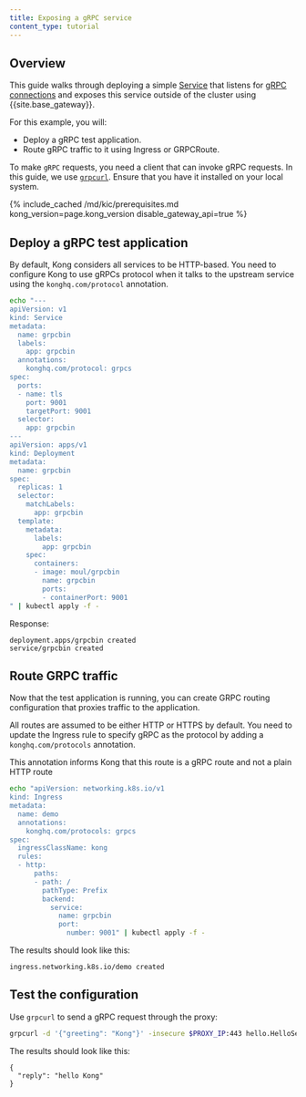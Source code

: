 ```yaml
---
title: Exposing a gRPC service
content_type: tutorial
---
```


## Overview

This guide walks through deploying a simple [Service][svc] that listens for
[gRPC connections][gRPC] and exposes this service outside of the cluster using
{{site.base_gateway}}.

For this example, you will:
* Deploy a gRPC test application.
* Route gRPC traffic to it using Ingress or GRPCRoute.

To make `gRPC` requests, you need a client that can invoke gRPC requests.
In this guide, we use
[`grpcurl`](https://github.com/fullstorydev/grpcurl#installation).
Ensure that you have it installed on your local system.

{% include_cached /md/kic/prerequisites.md kong_version=page.kong_version disable_gateway_api=true %}

## Deploy a gRPC test application

By default, Kong considers all services to be HTTP-based. You need to configure Kong to use gRPCs protocol when it talks to the upstream service using the `konghq.com/protocol` annotation.

```bash
echo "---
apiVersion: v1
kind: Service
metadata:
  name: grpcbin
  labels:
    app: grpcbin
  annotations:
    konghq.com/protocol: grpcs
spec:
  ports:
  - name: tls
    port: 9001
    targetPort: 9001
  selector:
    app: grpcbin
---
apiVersion: apps/v1
kind: Deployment
metadata:
  name: grpcbin
spec:
  replicas: 1
  selector:
    matchLabels:
      app: grpcbin
  template:
    metadata:
      labels:
        app: grpcbin
    spec:
      containers:
      - image: moul/grpcbin
        name: grpcbin
        ports:
        - containerPort: 9001
" | kubectl apply -f -        
```
Response:
```text
deployment.apps/grpcbin created
service/grpcbin created
```

## Route GRPC traffic

Now that the test application is running, you can create GRPC routing configuration that
proxies traffic to the application.

All routes are assumed to be either HTTP or HTTPS by default. You need to update the Ingress rule to specify gRPC as the protocol by adding a `konghq.com/protocols` annotation.

This annotation informs Kong that this route is a gRPC route and not a plain HTTP route

```bash
echo "apiVersion: networking.k8s.io/v1
kind: Ingress
metadata:
  name: demo
  annotations:
    konghq.com/protocols: grpcs
spec:
  ingressClassName: kong
  rules:
  - http:
      paths:
      - path: /
        pathType: Prefix
        backend:
          service: 
            name: grpcbin
            port: 
              number: 9001" | kubectl apply -f -
```
The results should look like this:
```text
ingress.networking.k8s.io/demo created
```

## Test the configuration

Use `grpcurl` to send a gRPC request through the proxy:

```bash
grpcurl -d '{"greeting": "Kong"}' -insecure $PROXY_IP:443 hello.HelloService.SayHello
```

The results should look like this:

```text
{
  "reply": "hello Kong"
}
```

[svc]:https://kubernetes.io/docs/concepts/services-networking/service/
[gRPC]:https://grpc.io/